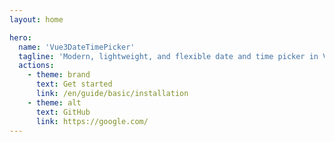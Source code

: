 ```yaml
---
layout: home

hero:
  name: 'Vue3DateTimePicker'
  tagline: 'Modern, lightweight, and flexible date and time picker in Vue 3. 🚀'
  actions:
    - theme: brand
      text: Get started
      link: /en/guide/basic/installation
    - theme: alt
      text: GitHub
      link: https://google.com/
---
```


